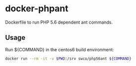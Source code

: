 # docker-phpant

Dockerfile to run PHP 5.6 dependent ant commands.

## Usage

Run ${COMMAND} in the centos6 build environment:

```bash
docker run --rm -it -v $PWD:/srv swco/php56ant ${COMMAND}
```
